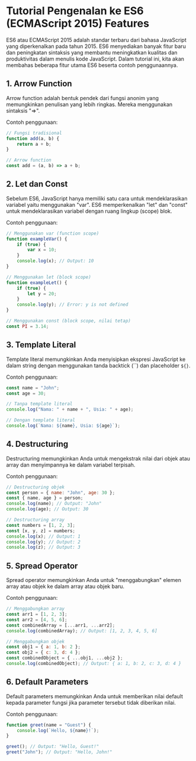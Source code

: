# Tutorial Pengenalan ke ES6 (ECMAScript 2015) Features

ES6 atau ECMAScript 2015 adalah standar terbaru dari bahasa JavaScript yang diperkenalkan pada tahun 2015. ES6 menyediakan banyak fitur baru dan peningkatan sintaksis yang membantu meningkatkan kualitas dan produktivitas dalam menulis kode JavaScript. Dalam tutorial ini, kita akan membahas beberapa fitur utama ES6 beserta contoh penggunaannya.

## 1. Arrow Function
Arrow function adalah bentuk pendek dari fungsi anonim yang memungkinkan penulisan yang lebih ringkas. Mereka menggunakan sintaksis "=>".

Contoh penggunaan:

```javascript
// Fungsi tradisional
function add(a, b) {
    return a + b;
}

// Arrow function
const add = (a, b) => a + b;
```

## 2. Let dan Const
Sebelum ES6, JavaScript hanya memiliki satu cara untuk mendeklarasikan variabel yaitu menggunakan "var". ES6 memperkenalkan "let" dan "const" untuk mendeklarasikan variabel dengan ruang lingkup (scope) blok.

Contoh penggunaan:

```javascript
// Menggunakan var (function scope)
function exampleVar() {
    if (true) {
        var x = 10;
    }
    console.log(x); // Output: 10
}

// Menggunakan let (block scope)
function exampleLet() {
    if (true) {
        let y = 20;
    }
    console.log(y); // Error: y is not defined
}

// Menggunakan const (block scope, nilai tetap)
const PI = 3.14;
```

## 3. Template Literal
Template literal memungkinkan Anda menyisipkan ekspresi JavaScript ke dalam string dengan menggunakan tanda backtick (``) dan placeholder `${}`.

Contoh penggunaan:

```javascript
const name = "John";
const age = 30;

// Tanpa template literal
console.log("Nama: " + name + ", Usia: " + age);

// Dengan template literal
console.log(`Nama: ${name}, Usia: ${age}`);
```

## 4. Destructuring
Destructuring memungkinkan Anda untuk mengekstrak nilai dari objek atau array dan menyimpannya ke dalam variabel terpisah.

Contoh penggunaan:

```javascript
// Destructuring objek
const person = { name: "John", age: 30 };
const { name, age } = person;
console.log(name); // Output: "John"
console.log(age); // Output: 30

// Destructuring array
const numbers = [1, 2, 3];
const [x, y, z] = numbers;
console.log(x); // Output: 1
console.log(y); // Output: 2
console.log(z); // Output: 3
```

## 5. Spread Operator
Spread operator memungkinkan Anda untuk "menggabungkan" elemen array atau objek ke dalam array atau objek baru.

Contoh penggunaan:

```javascript
// Menggabungkan array
const arr1 = [1, 2, 3];
const arr2 = [4, 5, 6];
const combinedArray = [...arr1, ...arr2];
console.log(combinedArray); // Output: [1, 2, 3, 4, 5, 6]

// Menggabungkan objek
const obj1 = { a: 1, b: 2 };
const obj2 = { c: 3, d: 4 };
const combinedObject = { ...obj1, ...obj2 };
console.log(combinedObject); // Output: { a: 1, b: 2, c: 3, d: 4 }
```

## 6. Default Parameters
Default parameters memungkinkan Anda untuk memberikan nilai default kepada parameter fungsi jika parameter tersebut tidak diberikan nilai.

Contoh penggunaan:

```javascript
function greet(name = "Guest") {
    console.log(`Hello, ${name}!`);
}

greet(); // Output: "Hello, Guest!"
greet("John"); // Output: "Hello, John!"
```
